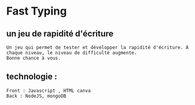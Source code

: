 # Fast Typing

## un jeu de rapidité d'écriture

    Un jeu qui permet de tester et développer la rapidité d'écriture. À chaque niveau, le niveau de difficulté augmente. 
    Bonne chance à vous.

## technologie :
    Front : Javascript , HTML canva
    Back : NodeJS, mongoDB